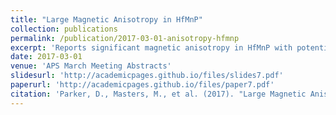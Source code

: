 ```yaml
---
title: "Large Magnetic Anisotropy in HfMnP"
collection: publications
permalink: /publication/2017-03-01-anisotropy-hfmnp
excerpt: 'Reports significant magnetic anisotropy in HfMnP with potential for magnet applications.'
date: 2017-03-01
venue: 'APS March Meeting Abstracts'
slidesurl: 'http://academicpages.github.io/files/slides7.pdf'
paperurl: 'http://academicpages.github.io/files/paper7.pdf'
citation: 'Parker, D., Masters, M., et al. (2017). "Large Magnetic Anisotropy in HfMnP." <i>APS March Meeting Abstracts</i>.'
---
```

